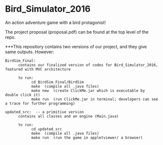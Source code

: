 # Bird_Simulator_2016
An action adventure game with a bird protagonist!

The project proposal (proposal.pdf) can be found at the top level of the repo.       

***This repository contains two versions of our project, and they give same outputs. However:
    
    BirdSim_Final:
          contains our finalized version of codes for Bird_Simulator_2016, featured with MVC architecture
          
          to run: 
                cd BirdSim_Final/BirdSim
                make  (compile all .java files)
                make new  (create ClickMe.jar which is executable by double click it)
                make run  (run ClickMe.jar in terminal; developers can see a trace for further programming)
    
    updated_src:  -- a primitive version
          contains all classes and an engine (Main.java)
          
          to run: 
                cd updated_src
                make  (compile all .java files)
                make run  (run the game in appletviewer/ a browser)
    
    
